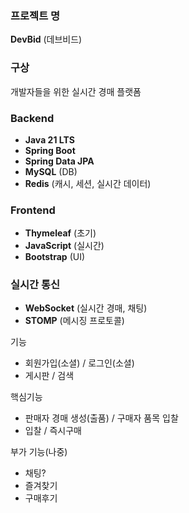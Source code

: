 ### 프로젝트 명

**DevBid** (데브비드)

### 구상

개발자들을 위한 실시간 경매 플랫폼

### Backend

- **Java 21 LTS**
- **Spring Boot**
- **Spring Data JPA**
- **MySQL** (DB)
- **Redis** (캐시, 세션, 실시간 데이터)

### Frontend

- **Thymeleaf** (초기)
- **JavaScript** (실시간)
- **Bootstrap** (UI)

### 실시간 통신

- **WebSocket** (실시간 경매, 채팅)
- **STOMP** (메시징 프로토콜)

기능

- 회원가입(소셜) / 로그인(소셜)
- 게시판 / 검색

핵심기능

- 판매자 경매 생성(출품) / 구매자 품목 입찰
- 입찰 / 즉시구매

부가 기능(나중)

- 채팅?
- 즐겨찾기
- 구매후기
